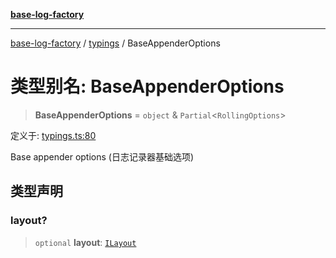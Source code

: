 [**base-log-factory**](../../index.md)

***

[base-log-factory](../../index.md) / [typings](../index.md) / BaseAppenderOptions

# 类型别名: BaseAppenderOptions

> **BaseAppenderOptions** = `object` & `Partial`\<`RollingOptions`\>

定义于: [typings.ts:80](https://github.com/fengxinming/log-base/blob/6b764da5f85b664c1af10f4ba24b07aad1c0ef20/src/typings.ts#L80)

Base appender options (日志记录器基础选项)

## 类型声明

### layout?

> `optional` **layout**: [`ILayout`](../interfaces/ILayout.md)
